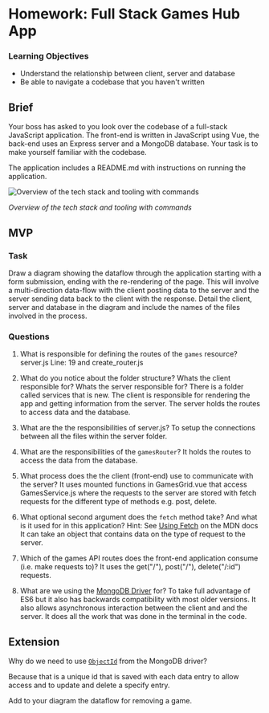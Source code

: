 # Homework: Full Stack Games Hub App

### Learning Objectives

- Understand the relationship between client, server and database
- Be able to navigate a codebase that you haven't written

## Brief

Your boss has asked to you look over the codebase of a full-stack JavaScript application. The front-end is written in JavaScript using Vue, the back-end uses an Express server and a MongoDB database. Your task is to make yourself familiar with the codebase.

The application includes a README.md with instructions on running the application.

![Overview of the tech stack and tooling with commands](images/tech_stack_with_commands.png)

*Overview of the tech stack and tooling with commands*

## MVP

### Task

Draw a diagram showing the dataflow through the application starting with a form submission, ending with the re-rendering of the page. This will involve a multi-direction data-flow with the client posting data to the server and the server sending data back to the client with the response. Detail the client, server and database in the diagram and include the names of the files involved in the process.

### Questions

1. What is responsible for defining the routes of the `games` resource?
server.js Line: 19 and create_router.js

2. What do you notice about the folder structure?  Whats the client responsible for? Whats the server responsible for?
There is a folder called services that is new. The client is responsible for rendering the app and getting information from the server. The server holds the routes to access data and the database.

3. What are the the responsibilities of server.js?
To setup the connections between all the files within the server folder.

4. What are the responsibilities of the `gamesRouter`?
It holds the routes to access the data from the database.

5. What process does the the client (front-end) use to communicate with the server?
It uses mounted functions in GamesGrid.vue that access GamesService.js where the requests to the server are stored with fetch requests for the different type of methods e.g. post, delete.

6. What optional second argument does the `fetch` method take? And what is it used for in this application? Hint: See [Using Fetch](https://developer.mozilla.org/en-US/docs/Web/API/Fetch_API/Using_Fetch) on the MDN docs
It can take an object that contains data on the type of request to the server.

7. Which of the games API routes does the front-end application consume (i.e. make requests to)?
It uses the get("/"), post("/"), delete("/:id") requests.

8. What are we using the [MongoDB Driver](http://mongodb.github.io/node-mongodb-native/) for?
To take full advantage of ES6 but it also has backwards compatibility with most older versions. It also allows asynchronous interaction between the client and and the server. It does all the work that was done in the terminal in the code.
## Extension

Why do we need to use [`ObjectId`](https://mongodb.github.io/node-mongodb-native/api-bson-generated/objectid.html) from the MongoDB driver?

Because that is a unique id that is saved with each data entry to allow access and to update and delete a specify entry. 



Add to your diagram the dataflow for removing a game.
